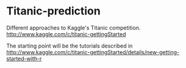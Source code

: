 Titanic-prediction
==================

Different approaches to Kaggle's Titanic competition. http://www.kaggle.com/c/titanic-gettingStarted

The starting point will be the tutorials described in http://www.kaggle.com/c/titanic-gettingStarted/details/new-getting-started-with-r